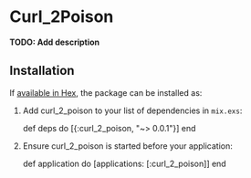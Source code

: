 # Curl_2Poison

**TODO: Add description**

## Installation

If [available in Hex](https://hex.pm/docs/publish), the package can be installed as:

  1. Add curl_2_poison to your list of dependencies in `mix.exs`:

        def deps do
          [{:curl_2_poison, "~> 0.0.1"}]
        end

  2. Ensure curl_2_poison is started before your application:

        def application do
          [applications: [:curl_2_poison]]
        end

